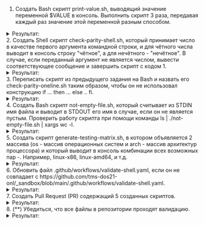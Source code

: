 1. Создать Bash скрипт print-value.sh, выводящий значение переменной $VALUE в консоль. Выполнить скрипт 3 раза, передавая каждый раз значение этой переменной разным способом.
<details><summary>Результат:</summary>

![image](https://github.com/user-attachments/assets/bf2f8f53-03b7-41c6-a821-22644925b10b)

![image](https://github.com/user-attachments/assets/2c6fc75d-59af-4d48-95d5-3da4e49ad3a7)


![image](https://github.com/user-attachments/assets/bd9a2996-d503-4e41-a03f-0f3bd609dd2a)

![image](https://github.com/user-attachments/assets/7697b0e6-7009-47e2-a012-9660bb4c8a55)

</details>
2. Создать Shell скрипт check-parity-shell.sh, который принимает число в качестве первого аргумента командной строки, и для чётного числа выводит в консоль строку "чётное", а для нечётного - "нечётное". В случае, если переданный аргумент не является числом, вывести соответствующее сообщение и завершить скрипт с кодом 1.
<details><summary>Результат:</summary>

![image](https://github.com/user-attachments/assets/dc32cebc-a41b-4169-918c-ff3e0dff5f07)

</details>
3. Переписать скрипт из предыдущего задания на Bash и назвать его check-parity-oneline.sh таким образом, чтобы он не использовал конструкцию if ... then ... else .. fi.
<details><summary>Результат:</summary>

![image](https://github.com/user-attachments/assets/6907bf4e-6f36-4b78-84e5-abc7e7978b1f)

</details>
4. Создать Bash скрипт not-empty-file.sh, который считывает из STDIN имя файла и выводит в STDOUT его имя в случае, если он не является пустым. Проверить работу скрипта при помощи команды ls | ./not-empty-file.sh | xargs wc -l.
<details><summary>Результат:</summary>

</details>
5. Создать скрипт generate-testing-matrix.sh, в котором объявляется 2 массива (os - массив операционных систем и arch - массив архитектур процессора) и который выводит в консоль комбинации всех возможных пар <OS>-<ARCH>. Например, linux-x86, linux-amd64, и т.д.
<details><summary>Результат:</summary>

</details>
6. Обновить файл .github/workflows/validate-shell.yaml, если он не совпадает с https://github.com/tms-dos21-onl/_sandbox/blob/main/.github/workflows/validate-shell.yaml.
<details><summary>Результат:</summary>

</details>
7. Создать Pull Request (PR) содержащий 5 созданных скриптов.
<details><summary>Результат:</summary>

</details>
8. (**) Убедиться, что все файлы в репозитории проходят валидацию.
<details><summary>Результат:</summary>

</details>
